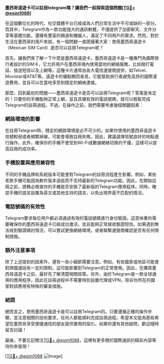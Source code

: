 **墨西哥遠遊卡可以註冊telegram嗎？讓我們一起探索這個問題[[TG💪+ @esim1088](https://t.me/s/esim1088)]**

在這個數位化的時代，社交媒體平台已經成為人們日常生活中不可或缺的一部分。而其中，Telegram作為一款功能強大的通訊軟體，不僅提供了加密聊天、文件分享等基礎功能，還擁有豐富的頻道和機器人，滿足了不同用戶的需求。然而，對於生活在墨西哥的用戶來說，有一個問題一直困擾著大家：使用墨西哥遠遊卡（Mexican SIM Card）是否可以註冊Telegram呢？

首先，讓我們來了解一下什麼是墨西哥遠遊卡。墨西哥遠遊卡是一種專門為國際旅行者設計的SIM卡，它允許用戶在墨西哥境內使用當地的網絡服務，比如撥打電話、發送短信以及上網等。這種卡片通常由各大電信運營商提供，如Telcel、Movistar或AT&T等。遠遊卡的優點顯而易見，它能幫助旅行者避免高昂的國際漫遊費用，並且可以在當地享受到穩定的網絡連接。

那麼，回到最初的問題——墨西哥遠遊卡是否可以註冊Telegram呢？答案是肯定的！只要你的手機能夠正常上網，並且具備有效的電話號碼，就可以輕鬆完成Telegram的註冊過程。不過，在操作之前，我們需要考慮幾個關鍵因素：

### **網路環境的影響**
在註冊Telegram時，穩定的網路環境是必不可少的。如果你使用的墨西哥遠遊卡信號較弱或者頻繁掉線，可能會導致註冊失敗。因此，建議選擇信號良好的地點進行操作。此外，確保你的手機不會受到Wi-Fi或數據網絡切換的干擾，這樣可以提高註冊的成功率。

### **手機設置與應用兼容性**
不同的手機品牌和系統版本可能會對Telegram的註冊流程產生影響。例如，某些老款手機可能因為軟件版本過低而不支持最新的Telegram功能。因此，在開始註冊之前，請務必檢查你的手機是否安裝了最新版的Telegram應用程序。同時，確認手機的語言設置為英文或其他支持的語言，以免出現界面不匹配的情況。

### **電話號碼的有效性**
Telegram要求每位用戶都必須通過有效的電話號碼進行身份驗證。這意味著你需要確保你的墨西哥遠遊卡已經成功激活，並且能夠正常接收驗證短信。如果遇到無法收到驗證碼的情況，可以嘗試更換網絡環境，或者聯繫運營商確認是否有任何限制措施。

### **額外注意事項**
除了上述提到的因素外，還有一些小細節需要注意。例如，有些國家或地區可能會對跨國通話有一定的限制，這可能影響到Telegram的正常使用。因此，在購買墨西哥遠遊卡之前，最好先了解清楚相關政策。另外，由於Telegram是一款全球通用的應用程序，因此在註冊過程中不需要特別設置代理或VPN，除非你所在的國家對該應用有特殊的審查措施。

### **結語**
總而言之，使用墨西哥遠遊卡是可以註冊Telegram的。只要遵循正確的操作步驟，並注意相關的技術要求，任何人都能順利完成註冊過程。希望本文能為那些希望在墨西哥享受便捷通信的朋友提供實用的指引。如果你還有其他疑問，歡迎隨時留言討論！

最後，不要忘記關注[TG💪+ @esim1088](https://t.me/s/esim1088)，這裡有更多關於國際通訊的精彩內容等待你來發現！

[[TG💪+ @esim1088](https://t.me/s/esim1088) ![Image](https://i.postimg.cc/4NQfJmqS/Snipaste-2025-05-13-00-14-12.png)]